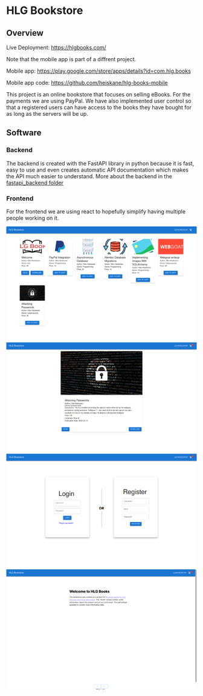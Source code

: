 # HLG Bookstore
## Overview

Live Deployment: https://hlgbooks.com/

Note that the mobile app is part of a diffrent project.

Mobile app: https://play.google.com/store/apps/details?id=com.hlg.books

Mobile app code: https://github.com/heiskane/hlg-books-mobile

This project is an online bookstore that focuses on selling eBooks. For the payments we are using PayPal. We have also implemented user control so that a registered users can have access to the books they have bought for as long as the servers will be up.

## Software
### Backend
The backend is created with the FastAPI library in python because it is fast, easy to use and even creates automatic API documentation which makes the API much easier to understand. More about the backend in the [fastapi_backend folder](fastapi_backend)


### Frontend
For the frontend we are using react to hopefully simplify having multiple people working on it.

![hlg-books-home](img/hlg-books-home.png)
![hlg-books-book](img/hlg-books-book.png)
![hlg-books-login-register](img/hlg-books-login-register.png)
![hlg-books-pdf](img/hlg-books-pdf.png)
